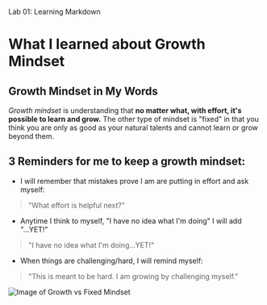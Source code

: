 Lab 01: Learning Markdown

# What I learned about Growth Mindset

## Growth Mindset in My Words

*Growth mindset* is understanding that **no matter what, with effort, it's possible to learn and grow.** The other type of mindset is "fixed" in that you think you are only as good as your natural talents and cannot learn or grow beyond them.

## 3 Reminders for me to keep a growth mindset:

* I will remember that mistakes prove I am are putting in effort and ask myself:
> "What effort is helpful next?"

* Anytime I think to myself, "I have no idea what I'm doing" I will add "...YET!"
> "I have no idea what I'm doing...YET!"

* When things are challenging/hard, I will remind myself:
> "This is meant to be hard. I am growing by challenging myself."

![Image of Growth vs Fixed Mindset](http://cdn2.business2community.com/wp-content/uploads/2016/05/fixedvsgrowth-670x821.jpg.jpg)
